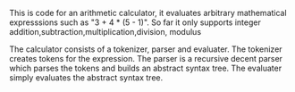 

This is code for an arithmetic calculator, it evaluates arbitrary mathematical expresssions such as "3 + 4 * (5 - 1)". So far it only supports integer addition,subtraction,multiplication,division, modulus

The calculator consists of a tokenizer, parser and evaluater. The tokenizer creates tokens for the expression. The parser is a recursive decent parser which parses the tokens and builds an abstract syntax tree. The evaluater simply evaluates the abstract syntax tree. 
